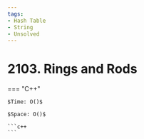 ```yaml
---
tags:
- Hash Table
- String
- Unsolved
---
```



# 2103. Rings and Rods

=== "C++"

    $Time: O()$

    $Space: O()$

    ```c++
    ```